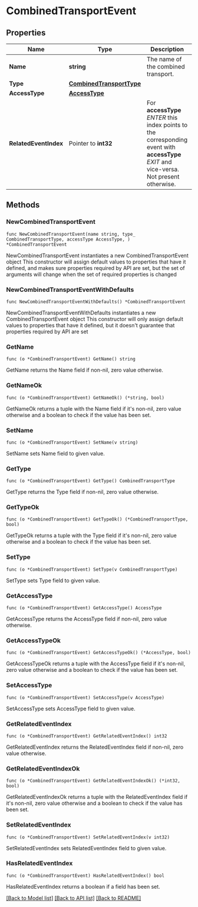 # CombinedTransportEvent

## Properties

Name | Type | Description | Notes
------------ | ------------- | ------------- | -------------
**Name** | **string** | The name of the combined transport. | 
**Type** | [**CombinedTransportType**](CombinedTransportType.md) |  | 
**AccessType** | [**AccessType**](AccessType.md) |  | 
**RelatedEventIndex** | Pointer to **int32** | For **accessType** _ENTER_ this index points to the corresponding event with **accessType** _EXIT_ and vice-versa. Not present otherwise. | [optional] 

## Methods

### NewCombinedTransportEvent

`func NewCombinedTransportEvent(name string, type_ CombinedTransportType, accessType AccessType, ) *CombinedTransportEvent`

NewCombinedTransportEvent instantiates a new CombinedTransportEvent object
This constructor will assign default values to properties that have it defined,
and makes sure properties required by API are set, but the set of arguments
will change when the set of required properties is changed

### NewCombinedTransportEventWithDefaults

`func NewCombinedTransportEventWithDefaults() *CombinedTransportEvent`

NewCombinedTransportEventWithDefaults instantiates a new CombinedTransportEvent object
This constructor will only assign default values to properties that have it defined,
but it doesn't guarantee that properties required by API are set

### GetName

`func (o *CombinedTransportEvent) GetName() string`

GetName returns the Name field if non-nil, zero value otherwise.

### GetNameOk

`func (o *CombinedTransportEvent) GetNameOk() (*string, bool)`

GetNameOk returns a tuple with the Name field if it's non-nil, zero value otherwise
and a boolean to check if the value has been set.

### SetName

`func (o *CombinedTransportEvent) SetName(v string)`

SetName sets Name field to given value.


### GetType

`func (o *CombinedTransportEvent) GetType() CombinedTransportType`

GetType returns the Type field if non-nil, zero value otherwise.

### GetTypeOk

`func (o *CombinedTransportEvent) GetTypeOk() (*CombinedTransportType, bool)`

GetTypeOk returns a tuple with the Type field if it's non-nil, zero value otherwise
and a boolean to check if the value has been set.

### SetType

`func (o *CombinedTransportEvent) SetType(v CombinedTransportType)`

SetType sets Type field to given value.


### GetAccessType

`func (o *CombinedTransportEvent) GetAccessType() AccessType`

GetAccessType returns the AccessType field if non-nil, zero value otherwise.

### GetAccessTypeOk

`func (o *CombinedTransportEvent) GetAccessTypeOk() (*AccessType, bool)`

GetAccessTypeOk returns a tuple with the AccessType field if it's non-nil, zero value otherwise
and a boolean to check if the value has been set.

### SetAccessType

`func (o *CombinedTransportEvent) SetAccessType(v AccessType)`

SetAccessType sets AccessType field to given value.


### GetRelatedEventIndex

`func (o *CombinedTransportEvent) GetRelatedEventIndex() int32`

GetRelatedEventIndex returns the RelatedEventIndex field if non-nil, zero value otherwise.

### GetRelatedEventIndexOk

`func (o *CombinedTransportEvent) GetRelatedEventIndexOk() (*int32, bool)`

GetRelatedEventIndexOk returns a tuple with the RelatedEventIndex field if it's non-nil, zero value otherwise
and a boolean to check if the value has been set.

### SetRelatedEventIndex

`func (o *CombinedTransportEvent) SetRelatedEventIndex(v int32)`

SetRelatedEventIndex sets RelatedEventIndex field to given value.

### HasRelatedEventIndex

`func (o *CombinedTransportEvent) HasRelatedEventIndex() bool`

HasRelatedEventIndex returns a boolean if a field has been set.


[[Back to Model list]](../README.md#documentation-for-models) [[Back to API list]](../README.md#documentation-for-api-endpoints) [[Back to README]](../README.md)


